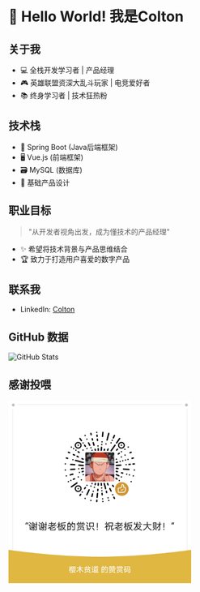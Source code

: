 # 👋 Hello World! 我是Colton

## 关于我

- 💻 全栈开发学习者 | 产品经理
- 🎮 英雄联盟资深大乱斗玩家 | 电竞爱好者
- 📚 终身学习者 | 技术狂热粉

## 技术栈

- 🌱 Spring Boot (Java后端框架)
- 🖥 Vue.js (前端框架)
- 🗃 MySQL (数据库)
- 📱 基础产品设计

## 职业目标

> "从开发者视角出发，成为懂技术的产品经理"

- ✨ 希望将技术背景与产品思维结合
- 🏆 致力于打造用户喜爱的数字产品

## 联系我

- LinkedIn: [Colton](https://www.linkedin.com/in/colton-teng-916419265/)


## GitHub 数据

![GitHub Stats](https://github-readme-stats.vercel.app/api?username=tengtianxiang&show_icons=true&theme=radical)


## 感谢投喂


<img src="my-wechat-reward.png" alt="微信赞赏码" width="361" />

